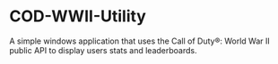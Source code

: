 # COD-WWII-Utility
A simple windows application that uses the Call of Duty®: World War II public API to display users stats and leaderboards.
